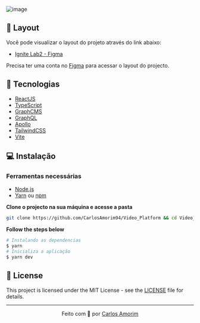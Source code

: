 ![image](https://user-images.githubusercontent.com/83739628/190200388-98dff60d-e41b-4ba6-a34b-b965f5fd27e5.png)


## 🔖 Layout

Você pode visualizar o layout do projeto através do link abaixo:

- [Ignite Lab2 - Figma](https://www.figma.com/file/Gg0CZ87evG58xW3rQfWWnK/Plataforma-de-evento---Ignite-Lab-(Community)?node-id=24%3A2)

Precisa ter uma conta no [Figma](http://figma.com/) para acessar o layout do projecto.

## 🚀 Tecnologias

- [ReactJS](https://reactjs.org/)
- [TypeScript](https://www.typescriptlang.org/)
- [GraphCMS](https://graphcms.com/)
- [GraphQL](https://graphql.org/)
- [Apollo](https://www.apollographql.com/docs/react/)
- [TailwindCSS](https://tailwindcss.com/)
- [Vite](https://vitejs.dev/)

## 💻 Instalação

### Ferramentas necessárias

- [Node.js](https://nodejs.org/en/)
- [Yarn](https://classic.yarnpkg.com/) ou [npm](https://www.npmjs.com/package/npm)

**Clone o projecto na sua máquina e acesse a pasta**

```bash
git clone https://github.com/CarlosAmorim94/Video_Platform && cd Video_Platform
```

**Follow the steps below**

```bash
# Instalando as dependencias
$ yarn
# Inicializa a aplicação
$ yarn dev
```

## 📝 License

This project is licensed under the MIT License - see the [LICENSE](LICENSE) file for details.

---

<p align="center">
  Feito com 💜 por <a href="https://www.linkedin.com/in/carlosamorim94/">Carlos Amorim</a>
</p>
